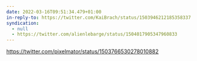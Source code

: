 ```yaml
---
date: 2022-03-16T09:51:34.479+01:00
in-reply-to: https://twitter.com/KaiBrach/status/1503946212185358337
syndication:
  - null
  - https://twitter.com/alienlebarge/status/1504017905347960833
---
```

https://twitter.com/pixelmator/status/1503766530278010882
